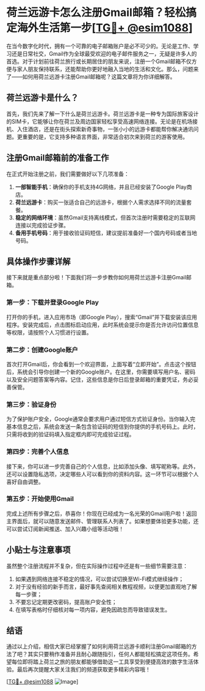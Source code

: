 # 荷兰远游卡怎么注册Gmail邮箱？轻松搞定海外生活第一步[[TG💪+ @esim1088](https://t.me/s/esim1088)]

在当今数字化时代，拥有一个可靠的电子邮箱账户是必不可少的。无论是工作、学习还是日常社交，Gmail作为全球最受欢迎的电子邮件服务之一，无疑是许多人的首选。对于计划前往荷兰旅行或长期居住的朋友来说，注册一个Gmail邮箱不仅方便与家人朋友保持联系，还能帮助你更好地融入当地的生活和文化。那么，问题来了——如何用荷兰远游卡注册Gmail邮箱呢？这篇文章将为你详细解答。

## 荷兰远游卡是什么？

首先，我们先来了解一下什么是荷兰远游卡。荷兰远游卡是一种专为国际旅客设计的SIM卡，它能够让你在荷兰及周边国家轻松享受高速网络连接。无论是在机场接机、入住酒店，还是在街头探索新奇事物，一张小小的远游卡都能帮你解决通讯问题。更重要的是，它支持多种语言界面，非常适合初次来到荷兰的游客使用。

## 注册Gmail邮箱前的准备工作

在正式开始注册之前，我们需要做好以下几项准备：

1. **一部智能手机**：确保你的手机支持4G网络，并且已经安装了Google Play商店。
2. **荷兰远游卡**：购买一张适合自己的远游卡，根据个人需求选择不同的流量套餐。
3. **稳定的网络环境**：虽然Gmail支持离线模式，但首次注册时需要稳定的互联网连接以完成验证步骤。
4. **备用手机号码**：用于接收验证码短信，建议提前准备好一个国内号码或者当地号码。

## 具体操作步骤详解

接下来就是重点部分啦！下面我们将一步步教你如何用荷兰远游卡注册Gmail邮箱。

### 第一步：下载并登录Google Play

打开你的手机，进入应用市场（即Google Play），搜索“Gmail”并下载安装该应用程序。安装完成后，点击图标启动应用，此时系统会提示你是否允许访问位置信息等权限，请按照个人习惯进行设置。

### 第二步：创建Google账户

首次打开Gmail后，你会看到一个欢迎界面，上面写着“立即开始”。点击这个按钮后，系统会引导你创建一个新的Google账户。在这里，你需要填写用户名、密码以及安全问题答案等内容。记住，这些信息是你日后登录邮箱的重要凭证，务必妥善保管。

### 第三步：验证身份

为了保护账户安全，Google通常会要求用户通过短信方式验证身份。当你输入完基本信息之后，系统会发送一条包含验证码的短信到你提供的手机号码上。此时，只需将收到的验证码填入指定框内即可完成验证过程。

### 第四步：完善个人信息

接下来，你可以进一步完善自己的个人信息，比如添加头像、填写昵称等。此外，还可以设置隐私选项，决定哪些人可以看到你的资料内容。这一环节可以根据个人喜好自由调整。

### 第五步：开始使用Gmail

完成上述所有步骤之后，恭喜你！你现在已经成为一名光荣的Gmail用户啦！返回主界面后，就可以随意发送邮件、管理联系人列表了。如果想要体验更多功能，还可以尝试订阅新闻推送、加入兴趣小组等活动哦！

## 小贴士与注意事项

虽然整个注册流程并不复杂，但在实际操作过程中还是有一些细节需要注意：

1. 如果遇到网络连接不稳定的情况，可以尝试切换至Wi-Fi模式继续操作；
2. 对于没有经验的新手而言，最好事先查阅相关教程视频，以便更加直观地了解每一步骤；
3. 不要忘记定期更改密码，提高账户安全性；
4. 在填写表格时仔细核对每一项内容，避免因疏忽而导致错误发生。

## 结语

通过以上介绍，相信大家已经掌握了如何利用荷兰远游卡顺利注册Gmail邮箱的方法了吧？其实只要稍作准备并且耐心跟随指引，任何人都能轻松搞定这项任务。希望每位即将踏上荷兰之旅的朋友都能够借助这一工具享受到便捷高效的数字生活体验。最后再次提醒大家关注我们的频道获取更多精彩内容哦！

[[TG💪+ @esim1088](https://t.me/s/esim1088) ![Image](https://i.postimg.cc/4NQfJmqS/Snipaste-2025-05-13-00-14-12.png)]